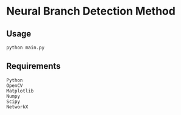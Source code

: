# Neural Branch Detection Method

## Usage
```
python main.py
```

## Requirements
```
Python
OpenCV
Matplotlib
Numpy
Scipy
NetworkX
```
